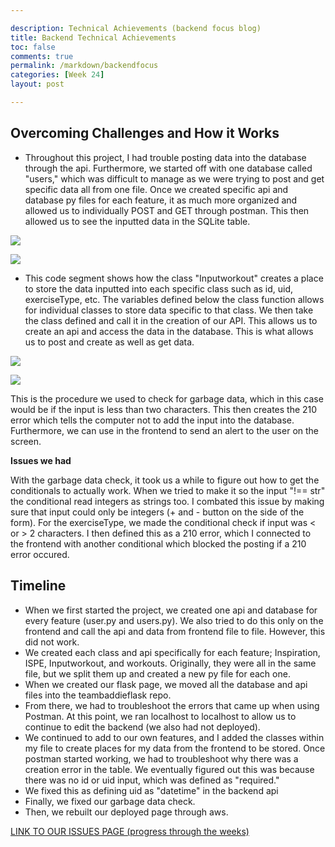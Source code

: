 ```yaml
---

description: Technical Achievements (backend focus blog)
title: Backend Technical Achievements 
toc: false
comments: true
permalink: /markdown/backendfocus
categories: [Week 24]
layout: post

---
```



## Overcoming Challenges and How it Works

- Throughout this project, I had trouble posting data into the database through the api. Furthermore, we started off with one database called "users," which was difficult to manage as we were trying to post and get specific data all from one file. Once we created specific api and database py files for each feature, it as much more organized and allowed us to individually POST and GET through postman. This then allowed us to see the inputted data in the SQLite table. 

![]({{site.baseurl}}/images/SQLITE.png)

![]({{site.baseurl}}/images/ClassDefined.png)

- This code segment shows how the class "Inputworkout" creates a place to store the data inputted into each specific class such as id, uid, exerciseType, etc. The variables defined below the class function allows for individual classes to store data specific to that class. We then take the class defined and call it in the creation of our API. This allows us to create an api and access the data in the database. This is what allows us to post and create as well as get data. 


![]({{site.baseurl}}/images/APIworkout.png)



![]({{site.baseurl}}/images/GarbageCheckError.png)

This is the procedure we used to check for garbage data, which in this case would be if the input is less than two characters. This then creates the 210 error which tells the computer not to add the input into the database. Furthermore, we can use in the frontend to send an alert to the user on the screen.

**Issues we had**

With the garbage data check, it took us a while to figure out how to get the conditionals to actually work. When we tried to make it so the input "!== str" the conditional read integers as strings too. I combated this issue by making sure that input could only be integers (+ and - button on the side of the form). For the exerciseType, we made the conditional check if input was < or > 2 characters. I then  defined this as a 210 error, which I connected to the frontend with another conditional which blocked the posting if a 210 error occured. 


## Timeline

- When we first started the project, we created one api and database for every feature (user.py and users.py). We also tried to do this only on the frontend and call the api and data from frontend file to file. However, this did not work. 
- We created each class and api specifically for each feature; Inspiration, ISPE, Inputworkout, and workouts. Originally, they were all in the same file, but we split them up and created a new py file for each one.
- When we created our flask page, we moved all the database and api files into the teambaddieflask repo. 
- From there, we had to troubleshoot the errors that came up when using Postman. At this point, we ran localhost to localhost to allow us to continue to edit the backend (we also had not deployed). 
- We continued to add to our own features, and I added the classes within my file to create places for my data from the frontend to be stored. Once postman started working, we had to troubleshoot why there was a creation error in the table. We eventually figured out this was because there was no id or uid input, which was defined as "required." 
- We fixed this as defining uid as "datetime" in the backend api
- Finally, we fixed our garbage data check.
- Then, we rebuilt our deployed page through aws.


[LINK TO OUR ISSUES PAGE (progress through the weeks)](https://github.com/alexac54767/Fitness_4_Baddies/issues)